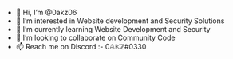 - 👋 Hi, I’m @0akz06
- 👀 I’m interested in Website development and Security Solutions 
- 🌱 I’m currently learning Website Development and Security 
- 💞️ I’m looking to collaborate on Community Code
- 📫 Reach me on Discord :- 0𝔸𝕂ℤ#0330

<!---
0akz06/0akz06 is a ✨ special ✨ repository because its `README.md` (this file) appears on your GitHub profile.
You can click the Preview link to take a look at your changes.
--->
